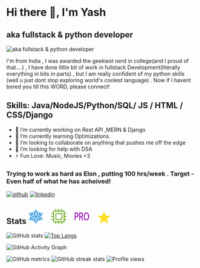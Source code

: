 # Hi there 👋, I'm Yash
## aka fullstack & python developer
![aka fullstack & python developer](https://pbs.twimg.com/profile_banners/969557557680525312/1614800484/1080x360)

I'm from India , I was awarded the geekiest nerd in college(and I proud of that....) , I have done little bit of work in fullstack Development(literally everything in bits in parts) , but I am really confident of my python skills (well u just dont stop exploring world's coolest language) . Now if I havent bored you till this WORD, please connect!


## Skills: Java/NodeJS/Python/SQL/ JS / HTML / CSS/Django

- 🔭 I’m currently working on Rest API ,MERN & Django
- 🌱 I’m currently learning Optimizations.
- 👯 I’m looking to collaborate on anything that pushes me off the edge 
- 🤔 I’m looking for help with DSA
- ⚡ Fun Love: Music, Movies <3 

### Trying to work as hard as Elon , putting 100 hrs/week . Target - Even half of what he has acheived!

[<img src='https://cdn.jsdelivr.net/npm/simple-icons@3.0.1/icons/github.svg' alt='github' height='40'>](https://github.com/bhole-yash)  [<img src='https://cdn.jsdelivr.net/npm/simple-icons@3.0.1/icons/linkedin.svg' alt='linkedin' height='40'>](https://www.linkedin.com/in/https://www.linkedin.com/in/yash-bhole-075889148//)  


## Stats                                                                                                               <a href='https://archiveprogram.github.com/'><img src='https://raw.githubusercontent.com/acervenky/animated-github-badges/master/assets/acbadge.gif' width='40' height='40'></a> <a href='https://docs.github.com/en/developers'><img src='https://raw.githubusercontent.com/acervenky/animated-github-badges/master/assets/devbadge.gif' width='40' height='40'></a> <a href='https://github.com/pricing'><img src='https://raw.githubusercontent.com/acervenky/animated-github-badges/master/assets/pro.gif' width='40' height='40'></a> <a href='https://stars.github.com/'><img src='https://raw.githubusercontent.com/acervenky/animated-github-badges/master/assets/starbadge.gif' width='35' height='35'></a> 



  ![GitHub stats](https://github-readme-stats.vercel.app/api?username=bhole-yash&show_icons=true)       [![Top Langs](https://github-readme-stats.vercel.app/api/top-langs/?username=bhole-yash)](https://github.com/anuraghazra/github-readme-stats) 

![GitHub Activity Graph](https://activity-graph.herokuapp.com/graph?username=bhole-yash)  

![GitHub metrics](https://metrics.lecoq.io/bhole-yash)  ![GitHub streak stats](https://github-readme-streak-stats.herokuapp.com/?user=bhole-yash)   ![Profile views](https://gpvc.arturio.dev/bhole-yash)  


